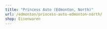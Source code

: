 ```yaml
---
title: "Princess Auto (Edmonton, North)"
url: /edmonton/princess-auto-edmonton-north/
shop: Eisenwaren
---
```


